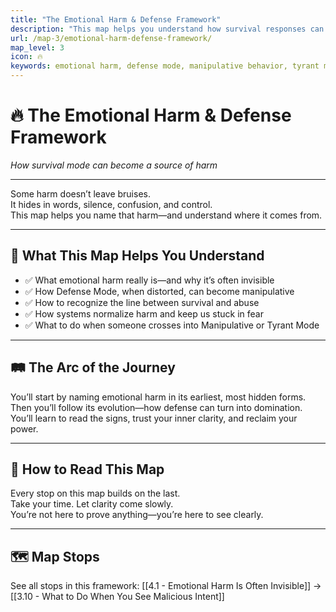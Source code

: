 ```yaml
---
title: "The Emotional Harm & Defense Framework"
description: "This map helps you understand how survival responses can become harmful—and how to recognize when someone crosses the line from defense to manipulation."
url: /map-3/emotional-harm-defense-framework/
map_level: 3
icon: 🔥
keywords: emotional harm, defense mode, manipulative behavior, tyrant mode, psychological abuse, emotional survival, trauma-informed
---
```


# 🔥 The Emotional Harm & Defense Framework  
*How survival mode can become a source of harm*

---

Some harm doesn’t leave bruises.  
It hides in words, silence, confusion, and control.  
This map helps you name that harm—and understand where it comes from.

---

## 🎯 What This Map Helps You Understand

- ✅ What emotional harm really is—and why it’s often invisible  
- ✅ How Defense Mode, when distorted, can become manipulative  
- ✅ How to recognize the line between survival and abuse  
- ✅ How systems normalize harm and keep us stuck in fear  
- ✅ What to do when someone crosses into Manipulative or Tyrant Mode

---

## 🛤️ The Arc of the Journey

You’ll start by naming emotional harm in its earliest, most hidden forms.  
Then you’ll follow its evolution—how defense can turn into domination.  
You’ll learn to read the signs, trust your inner clarity, and reclaim your power.

---

## 🧭 How to Read This Map

Every stop on this map builds on the last.  
Take your time. Let clarity come slowly.  
You’re not here to prove anything—you’re here to see clearly.

---

## 🗺️ Map Stops

See all stops in this framework: [[4.1 - Emotional Harm Is Often Invisible]] → [[3.10 - What to Do When You See Malicious Intent]]
